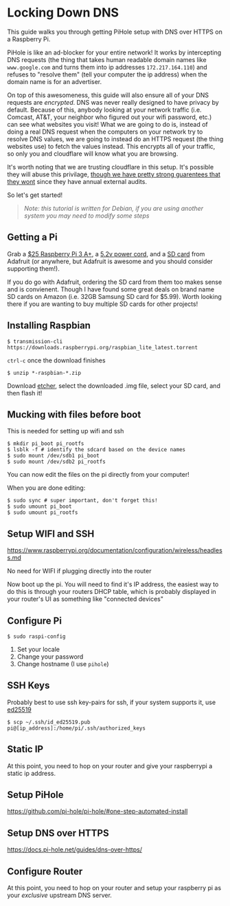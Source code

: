 # Locking Down DNS

This guide walks you through getting PiHole setup with DNS over HTTPS on a Raspberry Pi.

PiHole is like an ad-blocker for your entire network! It works by intercepting DNS requests (the thing that takes human readable domain names like `www.google.com` and turns them into ip addresses `172.217.164.110`) and refuses to "resolve them" (tell your computer the ip address) when the domain name is for an advertiser.

On top of this awesomeness, this guide will also ensure all of your DNS requests are _encrypted_. DNS was never really designed to have privacy by default. Because of this, anybody looking at your network traffic (i.e. Comcast, AT&T, your neighbor who figured out your wifi password, etc.) can see what websites you visit! What we are going to do is, instead of doing a real DNS request when the computers on your network try to resolve DNS values, we are going to instead do an HTTPS request (the thing websites use) to fetch the values instead. This encrypts all of your traffic, so only you and cloudflare will know what you are browsing.

It's worth noting that we are trusting cloudflare in this setup. It's possible they will abuse this privilage, [though we have pretty strong guarentees that they wont](https://1.1.1.1) since they have annual external audits.

So let's get started!

> _Note: this tutorial is written for Debian, if you are using another system you may need to modify some steps_

## Getting a Pi

Grab a [$25 Raspberry Pi 3 A+](https://www.adafruit.com/product/4027), a [5.2v power cord](https://www.adafruit.com/product/1995), and a [SD card](https://www.adafruit.com/product/1995) from Adafruit (or anywhere, but Adafruit is awesome and you should consider supporting them!).

If you do go with Adafruit, ordering the SD card from them too makes sense and is convienent. Though I have found some great deals on brand name SD cards on Amazon (i.e. 32GB Samsung SD card for $5.99). Worth looking there if you are wanting to buy multiple SD cards for other projects!

## Installing Raspbian

```
$ transmission-cli https://downloads.raspberrypi.org/raspbian_lite_latest.torrent
```

`ctrl-c` once the download finishes

```
$ unzip *-raspbian-*.zip
```

Download [etcher](https://www.balena.io/etcher/), select the downloaded .img file, select your SD card, and then flash it!

## Mucking with files before boot

This is needed for setting up wifi and ssh

```
$ mkdir pi_boot pi_rootfs
$ lsblk -f # identify the sdcard based on the device names
$ sudo mount /dev/sdb1 pi_boot
$ sudo mount /dev/sdb2 pi_rootfs
```

You can now edit the files on the pi directly from your computer!

When you are done editing:

```
$ sudo sync # super important, don't forget this!
$ sudo umount pi_boot
$ sudo umount pi_rootfs
```

## Setup WIFI and SSH

https://www.raspberrypi.org/documentation/configuration/wireless/headless.md

No need for WIFI if plugging directly into the router

Now boot up the pi. You will need to find it's IP address, the easiest way to do this is through your routers DHCP table, which is probably displayed in your router's UI as something like "connected devices"

## Configure Pi

```
$ sudo raspi-config
```

1) Set your locale
2) Change your password
3) Change hostname (I use `pihole`)

## SSH Keys

Probably best to use ssh key-pairs for ssh, if your system supports it, use [ed25519](https://wiki.archlinux.org/index.php/SSH_keys#Ed25519)

```
$ scp ~/.ssh/id_ed25519.pub pi@[ip_address]:/home/pi/.ssh/authorized_keys
```

## Static IP

At this point, you need to hop on your router and give your raspberrypi a static ip address.

## Setup PiHole

https://github.com/pi-hole/pi-hole/#one-step-automated-install

## Setup DNS over HTTPS

https://docs.pi-hole.net/guides/dns-over-https/

## Configure Router

At this point, you need to hop on your router and setup your raspberry pi as your *exclusive* upstream DNS server.
